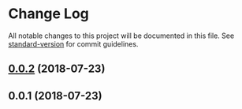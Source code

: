 # Change Log

All notable changes to this project will be documented in this file. See [standard-version](https://github.com/conventional-changelog/standard-version) for commit guidelines.

<a name="0.0.2"></a>
## [0.0.2](https://github.com/AoDev/mobx-spy-logger/compare/v0.0.1...v0.0.2) (2018-07-23)



<a name="0.0.1"></a>
## 0.0.1 (2018-07-23)

